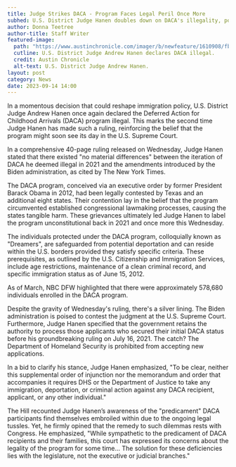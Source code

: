 ```yaml
---
title: Judge Strikes DACA - Program Faces Legal Peril Once More
subhed: U.S. District Judge Hanen doubles down on DACA's illegality, possibly setting the stage for a Supreme Court showdown.
author: Donna Teetree
author-title: Staff Writer
featured-image: 
  path: "https://www.austinchronicle.com/imager/b/newfeature/1610908/fb4c/pols_feature27.jpg"
  cutline: U.S. District Judge Andrew Hanen declares DACA illegal.
  credit: Austin Chronicle
  alt-text: U.S. District Judge Andrew Hanen.
layout: post
category: News
date: 2023-09-14 14:00
---
```


In a momentous decision that could reshape immigration policy, U.S. District Judge Andrew Hanen once again declared the Deferred Action for Childhood Arrivals (DACA) program illegal. This marks the second time Judge Hanen has made such a ruling, reinforcing the belief that the program might soon see its day in the U.S. Supreme Court.

In a comprehensive 40-page ruling released on Wednesday, Judge Hanen stated that there existed "no material differences" between the iteration of DACA he deemed illegal in 2021 and the amendments introduced by the Biden administration, as cited by The New York Times.

The DACA program, conceived via an executive order by former President Barack Obama in 2012, had been legally contested by Texas and an additional eight states. Their contention lay in the belief that the program circumvented established congressional lawmaking processes, causing the states tangible harm. These grievances ultimately led Judge Hanen to label the program unconstitutional back in 2021 and once more this Wednesday.

The individuals protected under the DACA program, colloquially known as "Dreamers", are safeguarded from potential deportation and can reside within the U.S. borders provided they satisfy specific criteria. These prerequisites, as outlined by the U.S. Citizenship and Immigration Services, include age restrictions, maintenance of a clean criminal record, and specific immigration status as of June 15, 2012.

As of March, NBC DFW highlighted that there were approximately 578,680 individuals enrolled in the DACA program.

Despite the gravity of Wednesday's ruling, there's a silver lining. The Biden administration is poised to contest the judgment at the U.S. Supreme Court. Furthermore, Judge Hanen specified that the government retains the authority to process those applicants who secured their initial DACA status before his groundbreaking ruling on July 16, 2021. The catch? The Department of Homeland Security is prohibited from accepting new applications.

In a bid to clarify his stance, Judge Hanen emphasized, "To be clear, neither this supplemental order of injunction nor the memorandum and order that accompanies it requires DHS or the Department of Justice to take any immigration, deportation, or criminal action against any DACA recipient, applicant, or any other individual."

The Hill recounted Judge Hanen’s awareness of the "predicament" DACA participants find themselves embroiled within due to the ongoing legal tussles. Yet, he firmly opined that the remedy to such dilemmas rests with Congress. He emphasized, "While sympathetic to the predicament of DACA recipients and their families, this court has expressed its concerns about the legality of the program for some time... The solution for these deficiencies lies with the legislature, not the executive or judicial branches."
